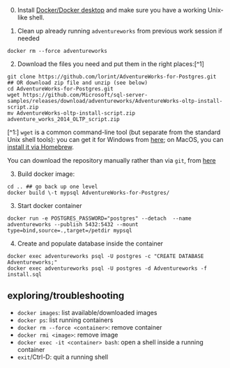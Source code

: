 0. Install [Docker/Docker desktop](https://docs.docker.com/desktop/) and make sure you have a working Unix-like shell.

1. Clean up already running `adventureworks` from previous work session if needed
```{bash}
docker rm --force adventureworks
```
2. Download the files you need and put them in the right places:[^1]
```{bash}
git clone https://github.com/lorint/AdventureWorks-for-Postgres.git
## OR download zip file and unzip (see below)
cd AdventureWorks-for-Postgres.git
wget https://github.com/Microsoft/sql-server-samples/releases/download/adventureworks/AdventureWorks-oltp-install-script.zip
mv AdventureWorks-oltp-install-script.zip adventure_works_2014_OLTP_script.zip
```

[^1:] `wget` is a common command-line tool (but separate from the standard Unix shell tools): you can get it for Windows from [here](https://gnuwin32.sourceforge.net/packages/wget.htm); on MacOS, you can [install it via Homebrew](https://formulae.brew.sh/formula/wget).

You can download the repository manually rather than via `git`, from [here](https://github.com/lorint/AdventureWorks-for-Postgres/archive/refs/heads/master.zip)

3. Build docker image:

```{bash}
cd .. ## go back up one level
docker build \-t mypsql AdventureWorks-for-Postgres/
```

3. Start docker container

```{bash}
docker run -e POSTGRES_PASSWORD="postgres" --detach  --name adventureworks --publish 5432:5432 --mount type=bind,source=.,target=/petdir mypsql
```

4. Create and populate database inside the container

```{bash}
docker exec adventureworks psql -U postgres -c "CREATE DATABASE Adventureworks;"  
docker exec adventureworks psql -U postgres -d Adventureworks -f install.sql
```

## exploring/troubleshooting

* `docker images`: list available/downloaded images
* `docker ps`: list running containers
* `docker rm --force <container>`: remove container 
* `docker rmi <image>`: remove image
* `docker exec -it <container> bash`: open a shell inside a running container
* `exit`/Ctrl-D: quit a running shell 
